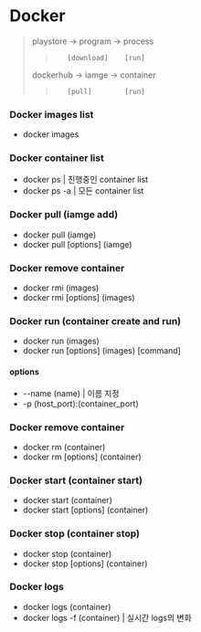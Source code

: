 # Docker
>playstore   ->  program ->  process  
>>        [download]    [run]  
>dockerhub   ->  iamge   ->  container  
>>        [pull]        [run]  
### Docker images list
- docker images

### Docker container list
- docker ps | 진행중인 container list
- docker ps -a | 모든 container list

### Docker pull (iamge add)
- docker pull (iamge)
- docker pull [options] (iamge)

### Docker remove container
- docker rmi (images)
- docker rmi [options] (images)

### Docker run (container create and run)
- docker run (images)
- docker run [options] (images) [command]
#### options
- --name (name) | 이름 지정
- -p (host_port):(container_port)

### Docker remove container
- docker rm (container)
- docker rm [options] (container)

### Docker start (container start)
- docker start (container)
- docker start [options] (container)

### Docker stop (container stop)
- docker stop (container)
- docker stop [options] (container) 

### Docker logs
- docker logs (container)
- docker logs -f (container) | 실시간 logs의 변화
